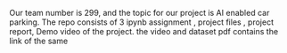 Our team number is 299, and the topic for our project is AI enabled car parking.
 The repo consists of 3 ipynb assignment , project files , project report, Demo video of the project.
 the video and dataset pdf contains the link of the same
